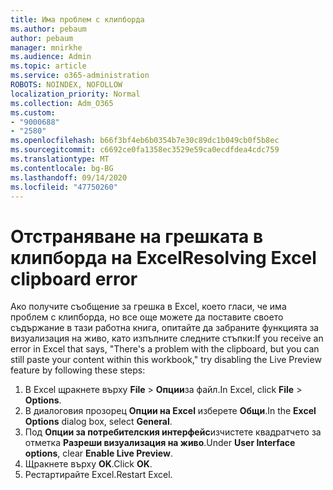 ```yaml
---
title: Има проблем с клипборда
ms.author: pebaum
author: pebaum
manager: mnirkhe
ms.audience: Admin
ms.topic: article
ms.service: o365-administration
ROBOTS: NOINDEX, NOFOLLOW
localization_priority: Normal
ms.collection: Adm_O365
ms.custom:
- "9000688"
- "2580"
ms.openlocfilehash: b66f3bf4eb6b0354b7e30c89dc1b049cb0f5b8ec
ms.sourcegitcommit: c6692ce0fa1358ec3529e59ca0ecdfdea4cdc759
ms.translationtype: MT
ms.contentlocale: bg-BG
ms.lasthandoff: 09/14/2020
ms.locfileid: "47750260"
---
```

# <a name="resolving-excel-clipboard-error"></a><span data-ttu-id="1f7ef-102">Отстраняване на грешката в клипборда на Excel</span><span class="sxs-lookup"><span data-stu-id="1f7ef-102">Resolving Excel clipboard error</span></span>

<span data-ttu-id="1f7ef-103">Ако получите съобщение за грешка в Excel, което гласи, че има проблем с клипборда, но все още можете да поставите своето съдържание в тази работна книга, опитайте да забраните функцията за визуализация на живо, като изпълните следните стъпки:</span><span class="sxs-lookup"><span data-stu-id="1f7ef-103">If you receive an error in Excel that says, "There's a problem with the clipboard, but you can still paste your content within this workbook," try disabling the Live Preview feature by following these steps:</span></span>

1. <span data-ttu-id="1f7ef-104">В Excel щракнете върху **File**  >  **Опции**за файл.</span><span class="sxs-lookup"><span data-stu-id="1f7ef-104">In Excel, click **File** > **Options**.</span></span>
3. <span data-ttu-id="1f7ef-105">В диалоговия прозорец **Опции на Excel** изберете **Общи**.</span><span class="sxs-lookup"><span data-stu-id="1f7ef-105">In the **Excel Options** dialog box, select **General**.</span></span>
4. <span data-ttu-id="1f7ef-106">Под **Опции за потребителския интерфейс**изчистете квадратчето за отметка **Разреши визуализация на живо**.</span><span class="sxs-lookup"><span data-stu-id="1f7ef-106">Under **User Interface options**, clear **Enable Live Preview**.</span></span>
5. <span data-ttu-id="1f7ef-107">Щракнете върху **OK**.</span><span class="sxs-lookup"><span data-stu-id="1f7ef-107">Click **OK**.</span></span>
6. <span data-ttu-id="1f7ef-108">Рестартирайте Excel.</span><span class="sxs-lookup"><span data-stu-id="1f7ef-108">Restart Excel.</span></span>
